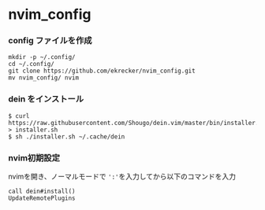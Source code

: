 # nvim_config

### config ファイルを作成
```
mkdir -p ~/.config/
cd ~/.config/
git clone https://github.com/ekrecker/nvim_config.git
mv nvim_config/ nvim
```

### dein をインストール
```terminal:terminal
$ curl https://raw.githubusercontent.com/Shougo/dein.vim/master/bin/installer.sh > installer.sh
$ sh ./installer.sh ~/.cache/dein
```

### nvim初期設定
nvimを開き、ノーマルモードで `':'`を入力してから以下のコマンドを入力

```
call dein#install()
UpdateRemotePlugins
```
